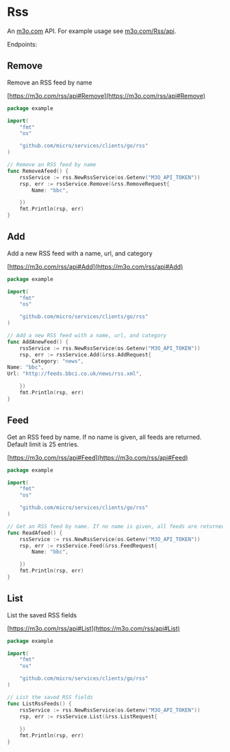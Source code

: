 # Rss

An [m3o.com](https://m3o.com) API. For example usage see [m3o.com/Rss/api](https://m3o.com/Rss/api).

Endpoints:

## Remove

Remove an RSS feed by name


[https://m3o.com/rss/api#Remove](https://m3o.com/rss/api#Remove)

```go
package example

import(
	"fmt"
	"os"

	"github.com/micro/services/clients/go/rss"
)

// Remove an RSS feed by name
func RemoveAfeed() {
	rssService := rss.NewRssService(os.Getenv("M3O_API_TOKEN"))
	rsp, err := rssService.Remove(&rss.RemoveRequest{
		Name: "bbc",

	})
	fmt.Println(rsp, err)
}
```
## Add

Add a new RSS feed with a name, url, and category


[https://m3o.com/rss/api#Add](https://m3o.com/rss/api#Add)

```go
package example

import(
	"fmt"
	"os"

	"github.com/micro/services/clients/go/rss"
)

// Add a new RSS feed with a name, url, and category
func AddAnewFeed() {
	rssService := rss.NewRssService(os.Getenv("M3O_API_TOKEN"))
	rsp, err := rssService.Add(&rss.AddRequest{
		Category: "news",
Name: "bbc",
Url: "http://feeds.bbci.co.uk/news/rss.xml",

	})
	fmt.Println(rsp, err)
}
```
## Feed

Get an RSS feed by name. If no name is given, all feeds are returned. Default limit is 25 entries.


[https://m3o.com/rss/api#Feed](https://m3o.com/rss/api#Feed)

```go
package example

import(
	"fmt"
	"os"

	"github.com/micro/services/clients/go/rss"
)

// Get an RSS feed by name. If no name is given, all feeds are returned. Default limit is 25 entries.
func ReadAfeed() {
	rssService := rss.NewRssService(os.Getenv("M3O_API_TOKEN"))
	rsp, err := rssService.Feed(&rss.FeedRequest{
		Name: "bbc",

	})
	fmt.Println(rsp, err)
}
```
## List

List the saved RSS fields


[https://m3o.com/rss/api#List](https://m3o.com/rss/api#List)

```go
package example

import(
	"fmt"
	"os"

	"github.com/micro/services/clients/go/rss"
)

// List the saved RSS fields
func ListRssFeeds() {
	rssService := rss.NewRssService(os.Getenv("M3O_API_TOKEN"))
	rsp, err := rssService.List(&rss.ListRequest{
		
	})
	fmt.Println(rsp, err)
}
```
